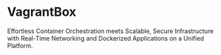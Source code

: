 # VagrantBox
Effortless Container Orchestration meets Scalable, Secure Infrastructure with Real-Time Networking and Dockerized Applications on a Unified Platform.
